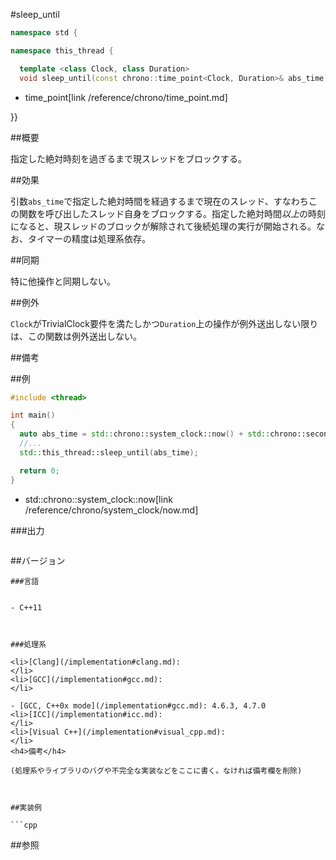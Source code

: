 #sleep_until
```cpp
namespace std {

namespace this_thread {

  template <class Clock, class Duration>
  void sleep_until(const chrono::time_point<Clock, Duration>& abs_time);
```
* time_point[link /reference/chrono/time_point.md]

}}




##概要

指定した絶対時刻を過ぎるまで現スレッドをブロックする。


##効果

引数`abs_time`で指定した絶対時間を経過するまで現在のスレッド、すなわちこの関数を呼び出したスレッド自身をブロックする。指定した絶対時間<i>以上</i>の時刻になると、現スレッドのブロックが解除されて後続処理の実行が開始される。なお、タイマーの精度は処理系依存。


##同期

特に他操作と同期しない。


##例外

`Clock`がTrivialClock要件を満たしかつ`Duration`上の操作が例外送出しない限りは、この関数は例外送出しない。


##備考

<span>
</span>


##例

```cpp
#include <thread>

int main()
{
  auto abs_time = std::chrono::system_clock::now() + std::chrono::seconds(15);
  //...
  std::this_thread::sleep_until(abs_time);

  return 0;
}
```
* std::chrono::system_clock::now[link /reference/chrono/system_clock/now.md]

###出力

```cpp
```

##バージョン
```
###言語


- C++11



###処理系

<li>[Clang](/implementation#clang.md):
</li>
<li>[GCC](/implementation#gcc.md):
</li>

- [GCC, C++0x mode](/implementation#gcc.md): 4.6.3, 4.7.0
<li>[ICC](/implementation#icc.md):
</li>
<li>[Visual C++](/implementation#visual_cpp.md):
</li>
<h4>備考</h4>

(処理系やライブラリのバグや不完全な実装などをここに書く。なければ備考欄を削除)



##実装例

```cpp
```

##参照
```